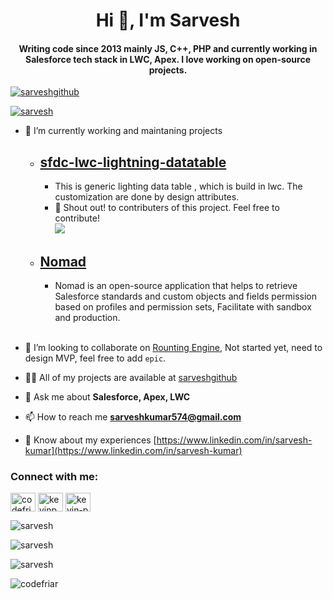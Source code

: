 <h1 align="center">Hi 👋, I'm Sarvesh</h1>
<h4 align="center">Writing code since 2013 mainly JS, C++, PHP and currently working in Salesforce tech stack in LWC, Apex. I love working on open-source projects.</h3>

<p align="left"> <a href="https://github.com/ryo-ma/github-profile-trophy"><img src="https://github-profile-trophy.vercel.app/?username=sarveshgithub" alt="sarveshgithub" /></a> </p>

<p align="left"> <a href="https://twitter.com/sarvesh201" target="blank"><img src="https://img.shields.io/twitter/follow/sarvesh201?logo=twitter&style=for-the-badge" alt="sarvesh" /></a> </p>

- 🔭 I’m currently working and maintaning projects

  - ## [sfdc-lwc-lightning-datatable](https://github.com/Sarveshgithub/sfdc-lwc-lightning-datatable)
    - This is generic lighting data table , which is build in lwc. The customization are done by design attributes.
    - 📣 Shout out! to contributers of this project. Feel free to contribute!  
      <a href="https://github.com/Sarveshgithub/sfdc-lwc-lightning-datatable/graphs/contributors">
      <img src="https://contrib.rocks/image?repo=Sarveshgithub/sfdc-lwc-lightning-datatable" />
      </a>
  - ## [Nomad](https://github.com/Sarveshgithub/Nomad)
    - Nomad is an open-source application that helps to retrieve Salesforce standards and custom objects and fields permission based on profiles and permission sets, Facilitate with sandbox and production.  
      &nbsp;

- 👯 I’m looking to collaborate on [Rounting Engine](https://github.com/users/Sarveshgithub/projects/4), Not started yet, need to design MVP, feel free to add `epic`.

- 👨‍💻 All of my projects are available at [sarveshgithub](Https://github.com/sarveshgithub)

- 💬 Ask me about **Salesforce, Apex, LWC**

- 📫 How to reach me **sarveshkumar574@gmail.com**

- 📄 Know about my experiences [https://www.linkedin.com/in/sarvesh-kumar](https://www.linkedin.com/in/sarvesh-kumar)

### Connect with me:

<p>
<a href="https://twitter.com/sarvesh201" target="blank"><img align="center" src="https://raw.githubusercontent.com/rahuldkjain/github-profile-readme-generator/master/src/images/icons/Social/twitter.svg" alt="codefriar" height="30" width="40" /></a>
<a href="https://linkedin.com/in/sarvesh-kumar" target="blank"><img align="center" src="https://raw.githubusercontent.com/rahuldkjain/github-profile-readme-generator/master/src/images/icons/Social/linked-in-alt.svg" alt="kevinpoorman" height="30" width="40" /></a>
<a href="https://salesforce.stackexchange.com/users/49944/sarvesh" target="blank"><img align="center" src="https://raw.githubusercontent.com/rahuldkjain/github-profile-readme-generator/master/src/images/icons/Social/stack-overflow.svg" alt="kevin-p" height="30" width="40" /></a>
</p>

<p ><img src="https://github-readme-stats.vercel.app/api/top-langs?username=sarveshgithub&show_icons=true&locale=en&layout=compact" alt="sarvesh" ></p>

<p><img align="center" src="https://github-readme-stats.vercel.app/api?username=sarveshgithub&show_icons=true&locale=en" alt="sarvesh" /></p>

<p><img align="center" src="https://github-readme-streak-stats.herokuapp.com/?user=sarveshgithub&" alt="sarvesh" /></p>

<p align="left"> <img src="https://komarev.com/ghpvc/?username=sarveshgithub&label=Profile%20views&color=0e75b6&style=flat" alt="codefriar" /> </p>
